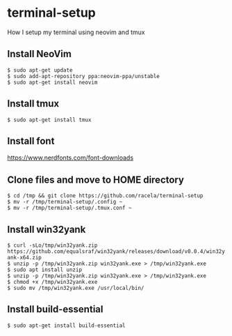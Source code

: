# terminal-setup
How I setup my terminal using neovim and tmux

## Install NeoVim
`$ sudo apt-get update` <br>
`$ sudo add-apt-repository ppa:neovim-ppa/unstable` <br>
`$ sudo apt-get install neovim`

## Install tmux
`$ sudo apt-get install tmux`

## Install font
https://www.nerdfonts.com/font-downloads

## Clone files and move to HOME directory
`$ cd /tmp && git clone https://github.com/racela/terminal-setup` <br>
`$ mv -r /tmp/terminal-setup/.config ~` <br>
`$ mv -r /tmp/terminal-setup/.tmux.conf ~`

## Install win32yank
`$ curl -sLo/tmp/win32yank.zip https://github.com/equalsraf/win32yank/releases/download/v0.0.4/win32yank-x64.zip` <br>
`$ unzip -p /tmp/win32yank.zip win32yank.exe > /tmp/win32yank.exe` <br>
`$ sudo apt install unzip` <br>
`$ unzip -p /tmp/win32yank.zip win32yank.exe > /tmp/win32yank.exe` <br>
`$ chmod +x /tmp/win32yank.exe` <br>
`$ sudo mv /tmp/win32yank.exe /usr/local/bin/`

## Install build-essential
`$ sudo apt-get install build-essential` <br>
